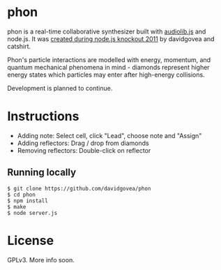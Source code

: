 # phon
phon is a real-time collaborative synthesizer built with [audiolib.js](https://github.com/jussi-kalliokoski/audiolib.js) and node.js.
It was [created during node.js knockout 2011](http://nodeknockout.com/teams/orangutan-chimpanzee) by davidgovea and catshirt.

Phon's particle interactions are modelled with energy, momentum, and quantum mechanical phenomena in mind - diamonds represent higher energy states which particles may enter after high-energy collisions.

Development is planned to continue.

# Instructions
 - Adding note: Select cell, click "Lead", choose note and "Assign"
 - Adding reflectors: Drag / drop from diamonds
 - Removing reflectors: Double-click on reflector

## Running locally

```
$ git clone https://github.com/davidgovea/phon
$ cd phon
$ npm install
$ make
$ node server.js
```

# License
GPLv3. More info soon.
